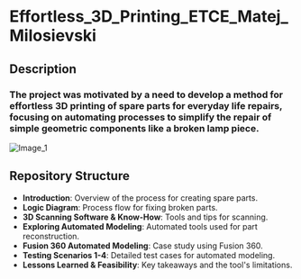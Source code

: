 # Effortless_3D_Printing_ETCE_Matej_Milosievski

## Description
### The project was motivated by a need to develop a method for effortless 3D printing of spare parts for everyday life repairs, focusing on automating processes to simplify the repair of simple geometric components like a broken lamp piece.
![Image_1](https://github.com/user-attachments/assets/695149f7-981e-41f4-877d-364ab745e4c9)


## Repository Structure
- **Introduction**: Overview of the process for creating spare parts.
- **Logic Diagram**: Process flow for fixing broken parts.
- **3D Scanning Software & Know-How**: Tools and tips for scanning.
- **Exploring Automated Modeling**: Automated tools used for part reconstruction.
- **Fusion 360 Automated Modeling**: Case study using Fusion 360.
- **Testing Scenarios 1-4**: Detailed test cases for automated modeling.
- **Lessons Learned & Feasibility**: Key takeaways and the tool's limitations.
